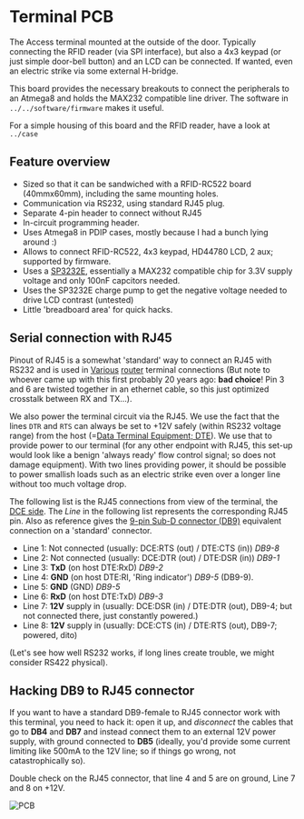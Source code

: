 Terminal PCB
============

The Access terminal mounted at the outside of the door. Typically connecting the
RFID reader (via SPI interface), but also a 4x3 keypad (or just simple door-bell
button) and an LCD can be connected. If wanted, even an electric strike via
some external H-bridge.

This board provides the necessary breakouts to connect the peripherals to an
Atmega8 and holds the MAX232 compatible line driver.
The software in `../../software/firmware` makes it useful.

For a simple housing of this board and the RFID reader, have a look at `../case`

Feature overview
----------------

   - Sized so that it can be sandwiched with a RFID-RC522 board (40mmx60mm),
     including the same mounting holes.
   - Communication via RS232, using standard RJ45 plug.
   - Separate 4-pin header to connect without RJ45
   - In-circuit programming header.
   - Uses Atmega8 in PDIP cases, mostly because I had a bunch lying around :)
   - Allows to connect RFID-RC522, 4x3 keypad, HD44780 LCD, 2 aux; supported
     by firmware.
   - Uses a [SP3232E][sp3232-spec], essentially a MAX232 compatible chip
     for 3.3V supply voltage and only 100nF capcitors needed.
   - Uses the SP3232E charge pump to get the negative voltage needed to drive
     LCD contrast (untested)
   - Little 'breadboard area' for quick hacks.

Serial connection with RJ45
---------------------------

Pinout of RJ45 is a somewhat 'standard' way to connect an RJ45 with RS232
and is used in [Various][rj45-terminal-1] [router][rj45-terminal-2]
terminal connections (But note to whoever came up with this first probably 20
years ago: **bad choice**! Pin 3 and 6 are twisted together in an ethernet
cable, so this just optimized crosstalk between RX and TX...).

We also power the terminal circuit via the RJ45. We use the fact that the
lines `DTR` and `RTS` can always be set to +12V safely (within RS232 voltage
range) from the host (=[Data Terminal Equipment; DTE][DTE]). We use that to
provide power to our terminal (for any other endpoint with RJ45, this set-up
would look like a benign 'always ready' flow control signal; so does not damage
equipment). With two lines providing power, it should be possible to power
smallish loads such as an electric strike even over a longer line without too
much voltage drop.

The following list is the RJ45 connections from view of the terminal,
the [DCE side][DCE].
The *Line* in the following list represents the corresponding RJ45 pin.
Also as reference gives the [9-pin Sub-D connector (DB9)][db9-pinout]
equivalent connection on a 'standard' connector.
   - Line 1: Not connected (usually: DCE:RTS (out) / DTE:CTS (in)) *DB9-8*
   - Line 2: Not connected (usually: DCE:DTR (out) / DTE:DSR (in)) *DB9-1*
   - Line 3: **TxD**  (on host DTE:RxD) *DB9-2*
   - Line 4: **GND** (on host DTE:RI, 'Ring indicator') *DB9-5* (DB9-9).
   - Line 5: **GND** (GND) *DB9-5*
   - Line 6: **RxD** (on host DTE:TxD) *DB9-3*
   - Line 7: **12V** supply in (usually: DCE:DSR (in) / DTE:DTR (out), DB9-4; but not connected there, just constantly powered.)
   - Line 8: **12V** supply in (usually: DCE:CTS (in) / DTE:RTS (out), DB9-7; powered, dito)

(Let's see how well RS232 works, if long lines create trouble, we might consider
RS422 physical).

Hacking DB9 to RJ45 connector
------------------------------
If you want to have a standard DB9-female to RJ45 connector work with
this terminal, you need to hack it: open it up, and *disconnect* the cables
that go to **DB4** and **DB7** and instead connect them to an external 12V
power supply, with ground connected to **DB5** (ideally, you'd provide some
current limiting like 500mA to the 12V line; so if things go wrong, not
catastrophically so).

Double check on the RJ45 connector, that line 4 and 5 are on ground,
Line 7 and 8 on +12V.

![PCB][pcb]

[pcb]: https://github.com/hzeller/rfid-access-control/raw/master/img/terminal-pcb.png
[sp3232-spec]: http://www.exar.com/common/content/document.ashx?id=619
[rj45-terminal-1]: http://www.allpinouts.org/index.php/Cisco_Console_RJ45_to_DB9_Pin
[rj45-terminal-2]: http://kb.juniper.net/InfoCenter/index?page=content&id=KB13272
[db9-pinout]: http://www.db9-pinout.com/
[DTE]: http://en.wikipedia.org/wiki/Data_terminal_equipment
[DCE]: http://en.wikipedia.org/wiki/Data_circuit-terminating_equipment
